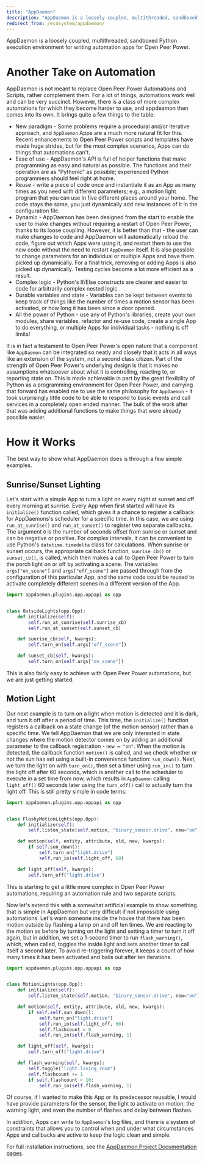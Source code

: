 ```yaml
---
title: "AppDaemon"
description: "AppDaemon is a loosely coupled, multithreaded, sandboxed Python execution environment for writing automation apps for Open Peer Power"
redirect_from: /ecosystem/appdaemon/
---
```


AppDaemon is a loosely coupled, multithreaded, sandboxed Python execution environment for writing automation apps for Open Peer Power.

# Another Take on Automation

AppDaemon is not meant to replace Open Peer Power Automations and Scripts, rather complement them. For a lot of things, automations work well and can be very succinct. However, there is a class of more complex automations for which they become harder to use, and appdeamon then comes into its own. It brings quite a few things to the table:

- New paradigm - Some problems require a procedural and/or iterative approach, and `AppDaemon` Apps are a much more natural fit for this. Recent enhancements to Open Peer Power scripts and templates have made huge strides, but for the most complex scenarios, Apps can do things that automations can't.
- Ease of use - AppDaemon's API is full of helper functions that make programming as easy and natural as possible. The functions and their operation are as "Pythonic" as possible; experienced Python programmers should feel right at home.
- Reuse - write a piece of code once and instantiate it as an App as many times as you need with different parameters; e.g., a motion light program that you can use in five different places around your home. The code stays the same, you just dynamically add new instances of it in the configuration file.
- Dynamic - AppDaemon has been designed from the start to enable the user to make changes without requiring a restart of Open Peer Power, thanks to its loose coupling. However, it is better than that - the user can make changes to code and AppDaemon will automatically reload the code, figure out which Apps were using it, and restart them to use the new code without the need to restart `AppDaemon` itself. It is also possible to change parameters for an individual or multiple Apps and have them picked up dynamically. For a final trick, removing or adding Apps is also picked up dynamically. Testing cycles become a lot more efficient as a result.
- Complex logic - Python's If/Else constructs are clearer and easier to code for arbitrarily complex nested logic.
- Durable variables and state - Variables can be kept between events to keep track of things like the number of times a motion sensor has been activated, or how long it has been since a door opened.
- All the power of Python - use any of Python's libraries, create your own modules, share variables, refactor and re-use code, create a single App to do everything, or multiple Apps for individual tasks - nothing is off limits!

It is in fact a testament to Open Peer Power's open nature that a component like `AppDaemon` can be integrated so neatly and closely that it acts in all ways like an extension of the system, not a second class citizen. Part of the strength of Open Peer Power's underlying design is that it makes no assumptions whatsoever about what it is controlling, reacting to, or reporting state on. This is made achievable in part by the great flexibility of Python as a programming environment for Open Peer Power, and carrying that forward has enabled me to use the same philosophy for `AppDaemon` - it took surprisingly little code to be able to respond to basic events and call services in a completely open ended manner. The bulk of the work after that was adding additional functions to make things that were already possible easier.

# How it Works

The best way to show what AppDaemon does is through a few simple examples.

## Sunrise/Sunset Lighting

Let's start with a simple App to turn a light on every night at sunset and off every morning at sunrise. Every App when first started will have its `initialize()` function called, which gives it a chance to register a callback for AppDaemons's scheduler for a specific time. In this case, we are using `run_at_sunrise()` and `run_at_sunset()` to register two separate callbacks. The argument `0` is the number of seconds offset from sunrise or sunset and can be negative or positive. For complex intervals, it can be convenient to use Python's `datetime.timedelta` class for calculations. When sunrise or sunset occurs, the appropriate callback function, `sunrise_cb()` or `sunset_cb()`, is called, which then makes a call to Open Peer Power to turn the porch light on or off by activating a scene. The variables `args["on_scene"]` and `args["off_scene"]` are passed through from the configuration of this particular App, and the same code could be reused to activate completely different scenes in a different version of the App.

```python
import appdaemon.plugins.opp.oppapi as opp


class OutsideLights(opp.Opp):
    def initialize(self):
        self.run_at_sunrise(self.sunrise_cb)
        self.run_at_sunset(self.sunset_cb)

    def sunrise_cb(self, kwargs):
        self.turn_on(self.args["off_scene"])

    def sunset_cb(self, kwargs):
        self.turn_on(self.args["on_scene"])
```

This is also fairly easy to achieve with Open Peer Power automations, but we are just getting started.

## Motion Light

Our next example is to turn on a light when motion is detected and it is dark, and turn it off after a period of time. This time, the `initialize()` function registers a callback on a state change (of the motion sensor) rather than a specific time. We tell AppDaemon that we are only interested in state changes where the motion detector comes on by adding an additional parameter to the callback registration - `new = "on"`. When the motion is detected, the callback function `motion()` is called, and we check whether or not the sun has set using a built-in convenience function: `sun_down()`. Next, we turn the light on with `turn_on()`, then set a timer using `run_in()` to turn the light off after 60 seconds, which is another call to the scheduler to execute in a set time from now, which results in `AppDaemon` calling `light_off()` 60 seconds later using the `turn_off()` call to actually turn the light off. This is still pretty simple in code terms:

```python
import appdaemon.plugins.opp.oppapi as opp


class FlashyMotionLights(opp.Opp):
    def initialize(self):
        self.listen_state(self.motion, "binary_sensor.drive", new="on")

    def motion(self, entity, attribute, old, new, kwargs):
        if self.sun_down():
            self.turn_on("light.drive")
            self.run_in(self.light_off, 60)

    def light_off(self, kwargs):
        self.turn_off("light.drive")
```

This is starting to get a little more complex in Open Peer Power automations, requiring an automation rule and two separate scripts.

Now let's extend this with a somewhat artificial example to show something that is simple in AppDaemon but very difficult if not impossible using automations. Let's warn someone inside the house that there has been motion outside by flashing a lamp on and off ten times. We are reacting to the motion as before by turning on the light and setting a timer to turn it off again, but in addition, we set a 1-second timer to run `flash_warning()`, which, when called, toggles the inside light and sets another timer to call itself a second later. To avoid re-triggering forever, it keeps a count of how many times it has been activated and bails out after ten iterations.

```python
import appdaemon.plugins.opp.oppapi as opp


class MotionLights(opp.Opp):
    def initialize(self):
        self.listen_state(self.motion, "binary_sensor.drive", new="on")

    def motion(self, entity, attribute, old, new, kwargs):
        if self.self.sun_down():
            self.turn_on("light.drive")
            self.run_in(self.light_off, 60)
            self.flashcount = 0
            self.run_in(self.flash_warning, 1)

    def light_off(self, kwargs):
        self.turn_off("light.drive")

    def flash_warning(self, kwargs):
        self.toggle("light.living_room")
        self.flashcount += 1
        if self.flashcount < 10:
            self.run_in(self.flash_warning, 1)
```

Of course, if I wanted to make this App or its predecessor reusable, I would have provide parameters for the sensor, the light to activate on motion, the warning light, and even the number of flashes and delay between flashes.

In addition, Apps can write to `AppDaemon`'s log files, and there is a system of constraints that allows you to control when and under what circumstances Apps and callbacks are active to keep the logic clean and simple.

For full installation instructions, see the [AppDaemon Project Documentation pages](http://appdaemon.readthedocs.io/en/stable/).
